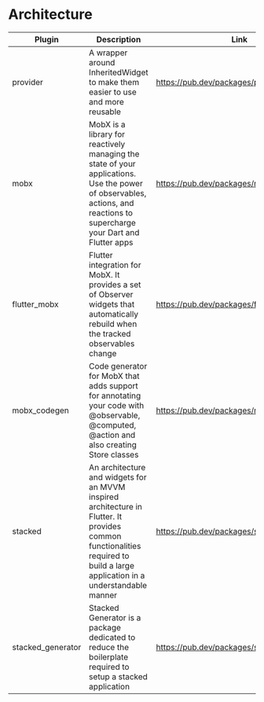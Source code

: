 # Architecture

| Plugin | Description | Link | Comments |
| --- | --- | --- | --- |
| provider | A wrapper around InheritedWidget to make them easier to use and more reusable | https://pub.dev/packages/provider |
| mobx | MobX is a library for reactively managing the state of your applications. Use the power of observables, actions, and reactions to supercharge your Dart and Flutter apps | https://pub.dev/packages/mobx |
| flutter_mobx | Flutter integration for MobX. It provides a set of Observer widgets that automatically rebuild when the tracked observables change | https://pub.dev/packages/flutter_mobx |
| mobx_codegen | Code generator for MobX that adds support for annotating your code with @observable, @computed, @action and also creating Store classes | https://pub.dev/packages/mobx_codegen |
| stacked | An architecture and widgets for an MVVM inspired architecture in Flutter. It provides common functionalities required to build a large application in a understandable manner | https://pub.dev/packages/stacked |
| stacked_generator | Stacked Generator is a package dedicated to reduce the boilerplate required to setup a stacked application | https://pub.dev/packages/stacked_generator |

